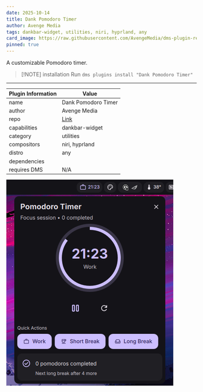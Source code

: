 ```yaml
---
date: 2025-10-14
title: Dank Pomodoro Timer
author: Avenge Media
tags: dankbar-widget, utilities, niri, hyprland, any
card_image: https://raw.githubusercontent.com/AvengeMedia/dms-plugin-registry/master/assets/dank-pomodoro.png
pinned: true
---
```


A customizable Pomodoro timer.


> [!NOTE] installation
> Run `dms plugins install "Dank Pomodoro Timer"`

---

| Plugin Information                 | Value                                         |
| ---------------------------------- | --------------------------------------------- |
| name                               | Dank Pomodoro Timer                          |
| author                             | Avenge Media      |
| repo                               | [Link](https://github.com/AvengeMedia/dms-plugins)             |
| capabilities                       | dankbar-widget   |
| category                           | utilities     |
| compositors                        | niri, hyprland    |
| distro                             | any         |
| dependencies                       |    |
| requires DMS                       | N/A           |


![Dank Pomodoro Timer Screenshot](https://raw.githubusercontent.com/AvengeMedia/dms-plugin-registry/master/assets/dank-pomodoro.png)

<!-- README not found for https://github.com/AvengeMedia/dms-plugins -->

